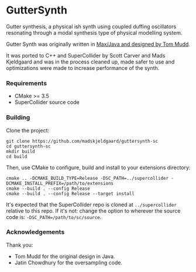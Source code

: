 # GutterSynth

Gutter synthesis, a physical ish synth using coupled duffing oscillators resonating through a modal synthesis type of physical modelling system. 

Gutter Synth was originally written in [Max/Java and designed by Tom Mudd](https://github.com/tommmmudd/guttersynthesis). 

It was ported to C++ and SuperCollider by Scott Carver and Mads Kjeldgaard and was in the process cleaned up, made safer to use and optimizations were made to increase performance of the synth.

### Requirements

- CMake >= 3.5
- SuperCollider source code

### Building

Clone the project:

    git clone https://github.com/madskjeldgaard/guttersynth-sc
    cd guttersynth-sc
    mkdir build
    cd build

Then, use CMake to configure, build and install to your extensions directory:

    cmake .. -DCMAKE_BUILD_TYPE=Release -DSC_PATH=../supercollider -DCMAKE_INSTALL_PREFIX=/path/to/extensions
    cmake --build . --config Release
    cmake --build . --config Release --target install


It's expected that the SuperCollider repo is cloned at `../supercollider` relative to this repo. If
it's not: change the option to wherever the source code is: `-DSC_PATH=/path/to/sc/source`.

### Acknowledgements

Thank you:
- Tom Mudd for the original design in Java. 
- Jatin Chowdhury for the oversampling code.
